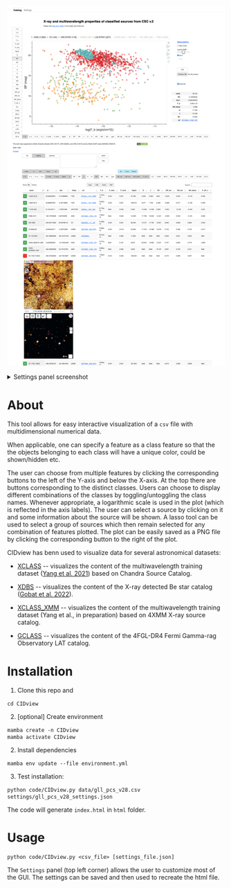 ![](screenshot.png)

<details><summary>Settings panel screenshot</summary>
    
![](settings_screenshot.png)    

</details>

# About


This tool allows for easy interactive visualization of a `csv` file with multidimensional numerical data.

When applicable, one can specify a feature as a class feature so that the the objects belonging to each class will have a unique color, could be shown/hidden etc.

The user can choose from multiple features by clicking the corresponding buttons to the left of the Y-axis and below the X-axis. At the top there are buttons corresponding to the distinct classes. Users can choose to display different combinations of the classes by toggling/untoggling the class names. Whenever appropriate, a logarithmic scale is used in the plot (which is reflected in the axis labels). The user can select a source by clicking on it and some information about the source will be shown. A lasso tool can be used to select a group of sources which then remain selected for any combination of features plotted. The plot can be easily saved as a PNG file by clicking the corresponding button to the right of the plot.


CIDview has benn used to visualize data for several astronomical datasets:

* [XCLASS](https://home.gwu.edu/~kargaltsev/XCLASS/)  -- visualizes the content of the multiwavelength training dataset ([Yang et al. 2021](https://iopscience.iop.org/article/10.3847/2515-5172/abfcd4/meta)) based on Chandra Source Catalog.

* [XDBS](https://home.gwu.edu/~kargaltsev/XDBS/)  -- visualizes the content of the X-ray detected Be star catalog ([Gobat et al. 2022](https://iopscience.iop.org/article/10.3847/2515-5172/ac8937/meta)).
    
* [XCLASS\_XMM](https://home.gwu.edu/~kargaltsev/XCLASS_XMM/)  -- visualizes the content of the multiwavelength training dataset (Yang et al., in preparation) based on 4XMM X-ray source catalog.
    
* [GCLASS](https://home.gwu.edu/~kargaltsev/GCLASS/) -- visualizes the content of the 4FGL-DR4 Fermi Gamma-rag Observatory LAT catalog.
              

# Installation

1. Clone this repo and

```
cd CIDview
```

2. [optional] Create environment

```
mamba create -n CIDview
mamba activate CIDview
```

2. Install dependencies

```
mamba env update --file environment.yml
```

3. Test installation:

```
python code/CIDview.py data/gll_pcs_v28.csv settings/gll_pcs_v28_settings.json
```

The code will generate `index.html` in `html` folder.

# Usage

```
python code/CIDview.py <csv_file> [settings_file.json]
```

The `Settings` panel (top left corner) allows the user to customize most of the GUI. The settings can be saved and then used to recreate the html file. 



